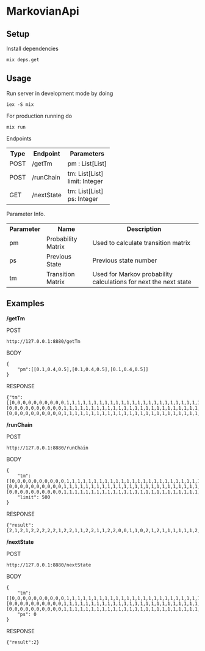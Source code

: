 # MarkovianApi

## Setup
Install dependencies
```
mix deps.get
```

## Usage
Run server in development mode by doing
```
iex -S mix
```
For production running do
```
mix run
```

Endpoints
<table>

  <tr>
    <th>Type</th>
    <th>Endpoint</th>
    <th>Parameters</th>
  </tr>
  <tr>
    <td>POST</td>
    <td>/getTm</td>
    <td>pm : List[List]</td>
  </tr>
  <tr>
    <td>POST</td>
    <td>/runChain</td>
    <td>tm: List[List]<br/>limit: Integer</td>
  </tr>
  <tr>
    <td>GET</td>
    <td>/nextState</td>
    <td>tm: List[List] <br/>ps: Integer</td>

</table>

Parameter Info.

<table>

<tr>
  <th>Parameter</th>
  <th>Name</th>
  <th>Description</th>
</tr>
<tr>
  <td>pm</th>
  <td>Probability Matrix</td>
  <td>Used to calculate transition matrix</td>
</tr>
<tr>
  <td>ps</th>
  <td>Previous State</td>
  <td>Previous state number</td>
</tr>
<tr>
  <td>tm</th>
  <td>Transition Matrix</td>
  <td>Used for Markov probability calculations for next the next state</td>
</tr>
</table>

## Examples

**/getTm**

POST
```
http://127.0.0.1:8880/getTm
```
BODY
```
{
	"pm":[[0.1,0.4,0.5],[0.1,0.4,0.5],[0.1,0.4,0.5]]
}
```
RESPONSE
```
{"tm":[[0,0,0,0,0,0,0,0,0,0,1,1,1,1,1,1,1,1,1,1,1,1,1,1,1,1,1,1,1,1,1,1,1,1,1,1,1,1,1,1,1,1,1,1,1,1,1,1,1,1,2,2,2,2,2,2,2,2,2,2,2,2,2,2,2,2,2,2,2,2,2,2,2,2,2,2,2,2,2,2,2,2,2,2,2,2,2,2,2,2,2,2,2,2,2,2,2,2,2,2],[0,0,0,0,0,0,0,0,0,0,1,1,1,1,1,1,1,1,1,1,1,1,1,1,1,1,1,1,1,1,1,1,1,1,1,1,1,1,1,1,1,1,1,1,1,1,1,1,1,1,2,2,2,2,2,2,2,2,2,2,2,2,2,2,2,2,2,2,2,2,2,2,2,2,2,2,2,2,2,2,2,2,2,2,2,2,2,2,2,2,2,2,2,2,2,2,2,2,2,2],[0,0,0,0,0,0,0,0,0,0,1,1,1,1,1,1,1,1,1,1,1,1,1,1,1,1,1,1,1,1,1,1,1,1,1,1,1,1,1,1,1,1,1,1,1,1,1,1,1,1,2,2,2,2,2,2,2,2,2,2,2,2,2,2,2,2,2,2,2,2,2,2,2,2,2,2,2,2,2,2,2,2,2,2,2,2,2,2,2,2,2,2,2,2,2,2,2,2,2,2]]}
```

**/runChain**

POST
```
http://127.0.0.1:8880/runChain
```
BODY
```
{
	"tm":[[0,0,0,0,0,0,0,0,0,0,1,1,1,1,1,1,1,1,1,1,1,1,1,1,1,1,1,1,1,1,1,1,1,1,1,1,1,1,1,1,1,1,1,1,1,1,1,1,1,1,2,2,2,2,2,2,2,2,2,2,2,2,2,2,2,2,2,2,2,2,2,2,2,2,2,2,2,2,2,2,2,2,2,2,2,2,2,2,2,2,2,2,2,2,2,2,2,2,2,2],[0,0,0,0,0,0,0,0,0,0,1,1,1,1,1,1,1,1,1,1,1,1,1,1,1,1,1,1,1,1,1,1,1,1,1,1,1,1,1,1,1,1,1,1,1,1,1,1,1,1,2,2,2,2,2,2,2,2,2,2,2,2,2,2,2,2,2,2,2,2,2,2,2,2,2,2,2,2,2,2,2,2,2,2,2,2,2,2,2,2,2,2,2,2,2,2,2,2,2,2],[0,0,0,0,0,0,0,0,0,0,1,1,1,1,1,1,1,1,1,1,1,1,1,1,1,1,1,1,1,1,1,1,1,1,1,1,1,1,1,1,1,1,1,1,1,1,1,1,1,1,2,2,2,2,2,2,2,2,2,2,2,2,2,2,2,2,2,2,2,2,2,2,2,2,2,2,2,2,2,2,2,2,2,2,2,2,2,2,2,2,2,2,2,2,2,2,2,2,2,2]],
	"limit": 500
}
```
RESPONSE
```
{"result":[2,1,2,1,2,2,2,2,2,1,2,2,1,1,2,2,1,1,2,2,0,0,1,1,0,2,1,2,1,1,1,1,1,1,2,2,1,2,2,0,1,1,2,1,0,2,2,2,0,2,2,2,1,2,1,1,2,2,1,2,2,1,2,2,1,2,1,2,2,1,2,0,2,1,1,1,2,2,2,2,2,2,2,1,0,2,2,1,1,2,2,0,1,2,1,2,2,1,1,1,1,2,1,2,2,1,2,0,1,1,0,1,1,2,2,1,1,1,2,1,1,2,1,1,2,2,2,1,1,2,2,2,1,2,1,2,1,1,1,1,0,0,1,2,0,1,2,1,2,2,1,1,2,0,1,1,2,0,2,2,1,1,1,2,2,2,1,2,2,2,1,2,1,2,1,1,0,1,2,1,0,1,2,2,1,1,1,2,1,2,1,1,2,0,2,1,1,2,2,2,1,1,2,2,1,2,1,2,1,1,2,2,1,0,1,2,1,0,1,1,2,1,2,1,1,1,1,2,2,0,0,1,1,1,1,0,2,2,0,2,2,1,2,1,2,1,1,1,1,2,2,1,2,2,2,2,1,2,1,0,2,1,1,0,2,0,2,2,2,2,2,2,1,1,0,2,1,2,0,1,2,2,1,2,1,1,1,2,2,1,0,1,2,2,1,1,2,2,2,1,2,1,1,1,1,1,1,1,0,1,1,2,0,1,1,1,1,0,2,2,2,1,2,0,2,2,2,1,0,2,1,1,2,2,1,1,2,2,1,2,2,1,2,1,2,1,2,2,1,2,2,1,2,1,2,1,2,1,2,2,2,1,2,2,1,2,1,1,2,2,1,0,1,1,0,2,1,2,2,1,2,0,1,1,1,0,2,2,2,2,1,2,1,1,2,0,2,2,1,2,1,2,2,1,2,2,1,2,2,1,2,1,1,1,2,2,2,0,2,2,1,2,2,0,1,2,2,0,2,0,1,2,1,2,2,1,2,1,2,2,2,2,1,1,1,2,2,2,1,2,1,1,2,2,0,2,1,2,1,1,1,2,0,2,2,2,0,1,0,0,2,1,2,0,0,1,1,1,2,2,1,2,1,1,1,2,1,2,2,1,1,1,2,1,2,2,0,1,1,2,2]}
```

**/nextState**

POST
```
http://127.0.0.1:8880/nextState
```
BODY
```
{
	"tm":[[0,0,0,0,0,0,0,0,0,0,1,1,1,1,1,1,1,1,1,1,1,1,1,1,1,1,1,1,1,1,1,1,1,1,1,1,1,1,1,1,1,1,1,1,1,1,1,1,1,1,2,2,2,2,2,2,2,2,2,2,2,2,2,2,2,2,2,2,2,2,2,2,2,2,2,2,2,2,2,2,2,2,2,2,2,2,2,2,2,2,2,2,2,2,2,2,2,2,2,2],[0,0,0,0,0,0,0,0,0,0,1,1,1,1,1,1,1,1,1,1,1,1,1,1,1,1,1,1,1,1,1,1,1,1,1,1,1,1,1,1,1,1,1,1,1,1,1,1,1,1,2,2,2,2,2,2,2,2,2,2,2,2,2,2,2,2,2,2,2,2,2,2,2,2,2,2,2,2,2,2,2,2,2,2,2,2,2,2,2,2,2,2,2,2,2,2,2,2,2,2],[0,0,0,0,0,0,0,0,0,0,1,1,1,1,1,1,1,1,1,1,1,1,1,1,1,1,1,1,1,1,1,1,1,1,1,1,1,1,1,1,1,1,1,1,1,1,1,1,1,1,2,2,2,2,2,2,2,2,2,2,2,2,2,2,2,2,2,2,2,2,2,2,2,2,2,2,2,2,2,2,2,2,2,2,2,2,2,2,2,2,2,2,2,2,2,2,2,2,2,2]],
	"ps": 0
}
```
RESPONSE
```
{"result":2}
```
